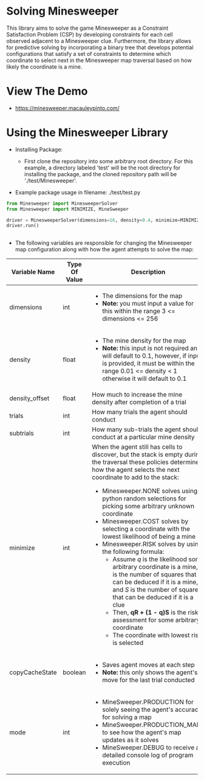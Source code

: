 # Solving Minesweeper 
This library aims to solve the game Minesweeper as a Constraint Satisfaction Problem (CSP) by developing constraints for each cell observed adjacent to a Minesweeper clue. Furthermore, the library allows for predictive solving by incorporating a binary tree that develops potential configurations that satisfy a set of constraints to determine which coordinate to select next in the Minesweeper map traversal based on how likely the coordinate is a mine.

# View The Demo
- https://minesweeper.macauleypinto.com/

# Using the Minesweeper Library
* Installing Package:
	- First clone the repository into some arbitrary root directory. For this example, a directory labeled 'test' will be the root directory for installing the package, and the cloned repository path will be './test/Minesweeper'. 
	
* Example package usage in filename: ./test/test.py
```python
from Minesweeper import MinesweeperSolver
from Minesweeper import MINIMIZE, MineSweeper

driver = MinesweeperSolver(dimensions=16, density=0.4, minimize=MINIMIZE.COST, mode=MineSweeper.PRODUCTION)
driver.run()
	
```
- The following variables are responsible for changing the Minesweeper map configuration along with how the agent attempts to solve the map:

| Variable Name | Type Of Value | Description
|-------------|----------|------------------------------------------------------------------------------------------|
| dimensions | int |  <ul><li>The dimensions for the map </li> <li>**Note:** you must input a value for this within the range 3 <= dimensions <= 256</li></ul> |
| density | float | <ul><li>The mine density for the map</li> <li>**Note:** this input is not required an will default to 0.1, however, if input is provided, it must be within the range 0.01 <= density < 1 otherwise it will default to 0.1</li></ul> |
| density_offset | float | How much to increase the mine density after completion of a trial |
| trials | int | How many trials the agent should conduct |
| subtrials | int | How many sub-trials the agent should conduct at a particular mine density|
| minimize | int | When the agent still has cells to discover, but the stack is empty during the traversal these policies determine how the agent selects the next coordinate to add to the stack: <ul><li>Minesweeper.NONE solves using python random selections for picking some arbitrary unknown coordinate</li> <li>Minesweeper.COST solves by selecting a coordinate with the lowest likelihood of being a mine</li> <li>Minesweeper.RISK solves by using the following formula: <ul><li>Assume *q* is the likelihood some arbitrary coordinate is a mine, *R* is the number of squares that can be deduced if it is a mine, and *S* is the number of squares that can be deduced if it is a clue</li> <li>Then, **qR + (1 - q)S** is the risk assessment for some arbitrary coordinate</li> <li> The coordinate with lowest risk is selected </li></ul></ul>|
| copyCacheState | boolean | <ul><li>Saves agent moves at each step </li> <li>**Note:** this only shows the agent's move for the last trial conducted</li></ul>|
| mode | int | <ul><li>MineSweeper.PRODUCTION for solely seeing the agent's accuracy for solving a map</li> <li>MineSweeper.PRODUCTION_MAPS to see how the agent's map updates as it solves</li> <li>MineSweeper.DEBUG to receive a detailed console log of program execution</li></ul>|
